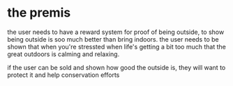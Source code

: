 # the premis
the user needs to have a reward system for proof of being outside, to show being outside is soo much better than bring indoors.
the user needs to be shown that when you're stressted when life's getting a bit too much that the great outdoors is calming and relaxing.

if the user can be sold and shown how good the outside is, they will want to protect it and help conservation efforts
